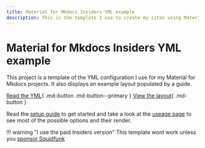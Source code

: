 ```yaml
---
title: Material for Mkdocs Insiders YML example
description: This is the template I use to create my sites using Material for Mkdocs Insiders. Read the guide to get started and use the source code to quickly create your own template. 
---
```


# Material for Mkdocs Insiders YML example

This project is a template of the YML configuration I use for my Material for Mkdocs projects.
It also displays an example layout populated by a guide.


[Read the YML](https://github.com/FlagHunter01/mkdocs-yml/blob/main/languages/en/mkdocs.yml){ .md-button .md-button--primary } [View the layout](https://github.com/FlagHunter01/mkdocs-yml){ .md-button }

Read the [setup guide](guide/setup.md#preface) to get started and take a look at the [useage page](guide/useage.md#metadata) to see most of the possible options and their render. 

!!! warning "I use the paid Insiders version"
    This template wont work unless you [sponsor Squidfunk](https://squidfunk.github.io/mkdocs-material/insiders/how-to-sponsor/)

